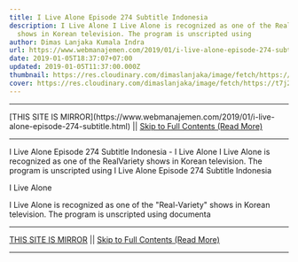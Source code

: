 ```yaml
---
title: I Live Alone Episode 274 Subtitle Indonesia
description: I Live Alone I Live Alone is recognized as one of the RealVariety
  shows in Korean television. The program is unscripted using
author: Dimas Lanjaka Kumala Indra
url: https://www.webmanajemen.com/2019/01/i-live-alone-episode-274-subtitle.html
date: 2019-01-05T18:37:07+07:00
updated: 2019-01-05T11:37:00.000Z
thumbnail: https://res.cloudinary.com/dimaslanjaka/image/fetch/https://t7j2r8j8.stackpathcdn.com/wp-content/uploads/2018/03/Download-I-Live-Alone.jpg
cover: https://res.cloudinary.com/dimaslanjaka/image/fetch/https://t7j2r8j8.stackpathcdn.com/wp-content/uploads/2018/03/Download-I-Live-Alone.jpg
---
```


<hr/> [THIS SITE IS MIRROR](https://www.webmanajemen.com/2019/01/i-live-alone-episode-274-subtitle.html) || <a href="https://www.webmanajemen.com/2019/01/i-live-alone-episode-274-subtitle.html" rel="follow" class="button" id="read-more">Skip to Full Contents (Read More)</a> <hr/> I Live Alone Episode 274 Subtitle Indonesia - I Live Alone I Live Alone is recognized as one of the RealVariety shows in Korean television. The program is unscripted using I Live Alone Episode 274 Subtitle Indonesia
  
  
  
  I Live Alone 
  
  I Live Alone is recognized as one of the "Real-Variety" shows in Korean television.  The program is unscripted using documenta <hr/> [THIS SITE IS MIRROR](https://www.webmanajemen.com/2019/01/i-live-alone-episode-274-subtitle.html) || <a href="https://www.webmanajemen.com/2019/01/i-live-alone-episode-274-subtitle.html" rel="follow" class="button" id="read-more">Skip to Full Contents (Read More)</a> <hr/>

<script>
    if (location.host.includes('dimaslanjaka12')) {
      location.replace('https://www.webmanajemen.com/2019/01/i-live-alone-episode-274-subtitle.html');
    }
  </script>